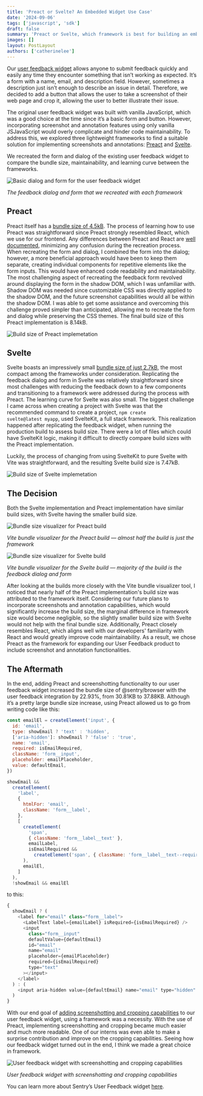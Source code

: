 ```yaml
---
title: 'Preact or Svelte? An Embedded Widget Use Case'
date: '2024-09-06'
tags: ['javascript', 'sdk']
draft: false
summary: 'Preact or Svelte, which framework is best for building an embedded user feedback widget?'
images: []
layout: PostLayout
authors: ['catherinelee']
---
```


Our [user feedback widget](https://docs.sentry.io/product/user-feedback/#user-feedback-widget) allows anyone to submit feedback quickly and easily any time they encounter something that isn’t working as expected. It’s a form with a name, email, and description field. However, sometimes a description just isn’t enough to describe an issue in detail. Therefore, we decided to add a button that allows the user to take a screenshot of their web page and crop it, allowing the user to better illustrate their issue.

The original user feedback widget was built with vanilla JavaScript, which was a good choice at the time since it’s a basic form and button. However, incorporating screenshot and annotation features using only vanilla JSJavaScript would overly complicate and hinder code maintainability. To address this, we explored three lightweight frameworks to find a suitable solution for implementing screenshots and annotations: [Preact](https://preactjs.com/) and [Svelte](https://svelte.dev/).

We recreated the form and dialog of the existing user feedback widget to compare the bundle size, maintainability, and learning curve between the frameworks.

![Basic dialog and form for the user feedback widget](/images/preact-or-svelte-an-embedded-widget-use-case/user-feedback-form.png)

_The feedback dialog and form that we recreated with each framework_

## Preact

Preact itself has a [bundle size of 4.5kB](https://bundlephobia.com/package/preact@10.19.3). The process of learning how to use Preact was straightforward since Preact strongly resembled React, which we use for our frontend. Any differences between Preact and React are [well documented](https://preactjs.com/guide/v10/differences-to-react/), minimizing any confusion during the recreation process. When recreating the form and dialog, I combined the form into the dialog; however, a more beneficial approach would have been to keep them separate, creating individual components for repetitive elements like the form inputs. This would have enhanced code readability and maintainability. The most challenging aspect of recreating the feedback form revolved around displaying the form in the shadow DOM, which I was unfamiliar with. Shadow DOM was needed since customizable CSS was directly applied to the shadow DOM, and the future screenshot capabilities would all be within the shadow DOM. I was able to get some assistance and overcoming this challenge proved simpler than anticipated, allowing me to recreate the form and dialog while preserving the CSS themes. The final build size of this Preact implementation is 8.14kB.

![Build size of Preact implemetation](/images/preact-or-svelte-an-embedded-widget-use-case/preact-build.png)

## Svelte

Svelte boasts an impressively small [bundle size of just 2.7kB](https://bundlephobia.com/package/svelte@4.2.9), the most compact among the frameworks under consideration. Replicating the feedback dialog and form in Svelte was relatively straightforward since most challenges with reducing the feedback down to a few components and transitioning to a framework were addressed during the process with Preact. The learning curve for Svelte was also small. The biggest challenge I came across when creating a project with Svelte was that the recommended command to create a project, <code>npm create svelte@latest myapp</code>, used SvelteKit, a full stack framework. This realization happened after replicating the feedback widget, when running the production build to assess build size. There were a lot of files which could have SvelteKit logic, making it difficult to directly compare build sizes with the Preact implementation.

Luckily, the process of changing from using SvelteKit to pure Svelte with Vite was straightforward, and the resulting Svelte build size is 7.47kB.

![Build size of Svelte implemetation](/images/preact-or-svelte-an-embedded-widget-use-case/svelte-build.png)

## The Decision

Both the Svelte implementation and Preact implementation have similar build sizes, with Svelte having the smaller build size.

![Bundle size visualizer for Preact build](/images/preact-or-svelte-an-embedded-widget-use-case/preact-build-analyzer.png)

_Vite bundle visualizer for the Preact build — almost half the build is just the framework_

![Bundle size visualizer for Svelte build](/images/preact-or-svelte-an-embedded-widget-use-case/svelte-build-analyzer.png)

_Vite bundle visualizer for the Svelte build — majority of the build is the feedback dialog and form_

After looking at the builds more closely with the Vite bundle visualizer tool, I noticed that nearly half of the Preact implementation's build size was attributed to the framework itself. Considering our future plans to incorporate screenshots and annotation capabilities, which would significantly increase the build size, the marginal difference in framework size would become negligible, so the slightly smaller build size with Svelte would not help with the final bundle size. Additionally, Preact closely resembles React, which aligns well with our developers' familiarity with React and would greatly improve code maintainability. As a result, we chose Preact as the framework for expanding our User Feedback product to include screenshot and annotation functionalities.

## The Aftermath

In the end, adding Preact and screenshotting functionality to our user feedback widget increased the bundle size of @sentry/browser with the user feedback integration by 22.93%, from 30.81KB to 37.88KB. Although it’s a pretty large bundle size increase, using Preact allowed us to go from writing code like this:

```js
const emailEl = createElement('input', {
  id: 'email',
  type: showEmail ? 'text' : 'hidden',
  ['aria-hidden']: showEmail ? 'false' : 'true',
  name: 'email',
  required: isEmailRequired,
  className: 'form__input',
  placeholder: emailPlaceholder,
  value: defaultEmail,
})

showEmail &&
  createElement(
    'label',
    {
      htmlFor: 'email',
      className: 'form__label',
    },
    [
      createElement(
        'span',
        { className: 'form__label__text' },
        emailLabel,
        isEmailRequired &&
          createElement('span', { className: 'form__label__text--required' }, ' (required)')
      ),
      emailEl,
    ]
  ),
  !showEmail && emailEl
```

to this:

```js
{
  showEmail ? (
    <label for="email" class="form__label">
      <LabelText label={emailLabel} isRequired={isEmailRequired} />
      <input
        class="form__input"
        defaultValue={defaultEmail}
        id="email"
        name="email"
        placeholder={emailPlaceholder}
        required={isEmailRequired}
        type="text"
      ></input>
    </label>
  ) : (
    <input aria-hidden value={defaultEmail} name="email" type="hidden" />
  )
}
```

With our end goal of [adding screenshotting and cropping capabilities](https://sentry.io/changelog/user-feedback-widget-screenshots/) to our user feedback widget, using a framework was a necessity. With the use of Preact, implementing screenshotting and cropping became much easier and much more readable. One of our interns was even able to make a surprise contribution and improve on the cropping capabilities. Seeing how our feedback widget turned out in the end, I think we made a great choice in framework.

![User feedback widget with screenshotting and cropping capabilities](/images/preact-or-svelte-an-embedded-widget-use-case/user-feedback-screenshot-crop.png)

_User feedback widget with screenshotting and cropping capabilities_

You can learn more about Sentry’s User Feedback widget [here](https://docs.sentry.io/product/user-feedback/#user-feedback-widget).

